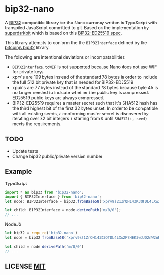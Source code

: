 # bip32-nano

A [BIP32](https://github.com/bitcoin/bips/blob/master/bip-0032.mediawiki) compatible library for the Nano currency written in TypeScript with transpiled JavaScript committed to git. Based on the implementation by [superdarkbit](https://github.com/superdarkbit/nano-bip32-ed25519) which is based on this [BIP32-ED25519 spec](https://drive.google.com/file/d/0ByMtMw2hul0EMFJuNnZORDR2NDA/view).

This library attempts to conform the the `BIP32Interface` defined by the [bitcoinjs bip32](https://github.com/bitcoinjs/bip32) library.

The following are intentional deviations or incompatabilities:

- `BIP32Interface.toWIF` is not supported because Nano does not use WIF for private keys
- xprv's are 109 bytes instead of the standard 78 bytes in order to include the full 512 bit private key that is needed for BIP32-ED25519
- xpub's are 77 bytes instead of the standard 78 bytes because byte 45 is no longer needed to indicate whether the public key is compressed. ED25519 public keys are always compressed.
- BIP32-ED25519 requires a master secret such that it's SHA512 hash has the third highest bit of the first 32 bytes unset. In order to be compatible with all existing seeds, a conforming master secret is discovered by iterating over 32 bit integers `i` starting from 0 until `SHA512(i, seed)` meets the requirements.

## TODO
- Update tests
- Change bip32 public/private version number

## Example

TypeScript

``` typescript
import * as bip32 from 'bip32-nano';
import { BIP32Interface } from 'bip32-nano';
let node: BIP32Interface = bip32.fromBase58('xprv9s21ZrQH143K3QTDL4LXw2F7HEK3wJUD2nW2nRk4stbPy6cq3jPPqjiChkVvvNKmPGJxWUtg6LnF5kejMRNNU3TGtRBeJgk33yuGBxrMPHi');

let child: BIP32Interface = node.derivePath('m/0/0');
// ...
```

NodeJS

``` javascript
let bip32 = require('bip32-nano')
let node = bip32.fromBase58('xprv9s21ZrQH143K3QTDL4LXw2F7HEK3wJUD2nW2nRk4stbPy6cq3jPPqjiChkVvvNKmPGJxWUtg6LnF5kejMRNNU3TGtRBeJgk33yuGBxrMPHi')

let child = node.derivePath('m/0/0')
// ...
```

## LICENSE [MIT](LICENSE)
